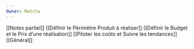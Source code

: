 ```yaml
---
Owner: Matcha
---
```

[[Notes partiel]]
[[Définir le Périmètre Produit à réaliser]]
[[Définir le Budget et le Prix d’une réalisation]]
[[Piloter les coûts et Suivre les tendances]]
[[Général]]